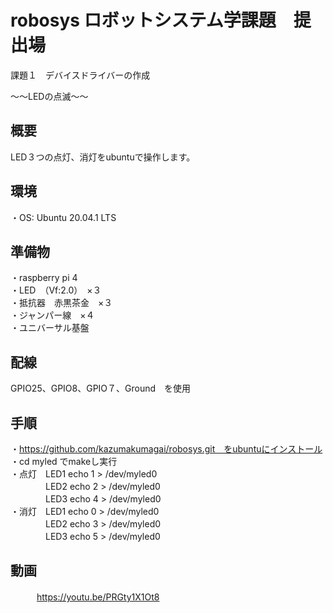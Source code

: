 # robosys ロボットシステム学課題　提出場

課題１　デバイスドライバーの作成

～～LEDの点滅～～

## 概要
LED３つの点灯、消灯をubuntuで操作します。

## 環境
・OS: Ubuntu 20.04.1 LTS

## 準備物
・raspberry pi 4  
・LED　（Vf:2.0）　×３  
・抵抗器　赤黒茶金　×３  
・ジャンパー線　×４  
・ユニバーサル基盤  
## 配線
GPIO25、GPIO8、GPIO７、Ground　を使用

## 手順
・https://github.com/kazumakumagai/robosys.git　をubuntuにインストール  
・cd myled でmakeし実行  
・点灯　LED1 echo 1 > /dev/myled0     
　　　　LED2 echo 2 > /dev/myled0   
　　　　LED3 echo 4 > /dev/myled0  
・消灯　LED1 echo 0 > /dev/myled0  
　　　　LED2 echo 3 > /dev/myled0  
　　　　LED3 echo 5 > /dev/myled0  
    
## 動画　

　　　https://youtu.be/PRGty1X1Ot8
